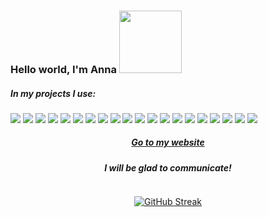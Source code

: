 ### Hello world, I'm Anna <img src="https://media.giphy.com/media/Wj7lNjMNDxSmc/giphy.gif" width="100"/>

<h5>In my projects I use:</h5>
<p>
  <img src='https://img.shields.io/badge/html5-%23E34F26.svg?logo=html5&logoColor=white'/>
  <img src='https://img.shields.io/badge/css3-%231572B6.svg?logo=css3&logoColor=white' />
  <img src='https://img.shields.io/badge/javascript-%23323330.svg?logo=javascript&logoColor=%23F7DF1E'/>
  <img src='https://img.shields.io/badge/typescript-%23007ACC.svg?logo=typescript&logoColor=white'/>
  <img src='https://img.shields.io/badge/react-%2320232a.svg?logo=react&logoColor=%2361DAFB'/>
  <img src='https://img.shields.io/badge/React_Router-CA4245?logo=react-router&logoColor=white'/>
  <img src='https://img.shields.io/badge/React%20Hook%20Form-%23EC5990.svg?logo=reacthookform&logoColor=white'/>
  <img src='https://img.shields.io/badge/react_native-%2320232a.svg?logo=react&logoColor=%2361DAFB'/>
  <img src='https://img.shields.io/badge/expo-1C1E24?logo=expo&logoColor=#D04A37'/>
  <img src='https://img.shields.io/badge/redux-%23593d88.svg?logo=redux&logoColor=white'/>
  <img src='https://img.shields.io/badge/webpack-%238DD6F9.svg?logo=webpack&logoColor=black'/>
  <img src='https://img.shields.io/badge/SASS-hotpink.svg?logo=SASS&logoColor=white'/>
  <img src='https://img.shields.io/badge/bootstrap-%23563D7C.svg?logo=bootstrap&logoColor=white'/>
  <img src='https://img.shields.io/badge/styled--components-DB7093?logo=styled-components&logoColor=white'/>
  <img src='https://img.shields.io/badge/git-%23F05033.svg?logo=git&logoColor=white'/>
  <img src='https://img.shields.io/badge/NPM-%23000000.svg?logo=npm&logoColor=white'/>
  <img src='https://img.shields.io/badge/ESLint-4B3263?logo=eslint&logoColor=white'/>
  <img src='https://img.shields.io/badge/figma-%23F24E1E.svg?logo=figma&logoColor=white'/>
  <img src='https://img.shields.io/badge/adobe%20photoshop-%2331A8FF.svg?logo=adobe%20photoshop&logoColor=white'/>
  <img src='https://img.shields.io/badge/Canva-%2300C4CC.svg?logo=Canva&logoColor=white)logoColor=white'/>
</p>

<div align="center">
  <h5><a href="https://cv-voroshilova.netlify.app">Go to my website</a></h5>
  <h5> I will be glad to communicate!</h5>
  <img src="https://komarev.com/ghpvc/?username=VoroshilovaAV&style=flat-square&color=blue" alt=""/>

  [![GitHub Streak](http://github-readme-streak-stats.herokuapp.com?user=VoroshilovaAV&theme=buefy&hide_border=true&border_radius=6.5)](https://git.io/streak-stats)
  
</div>
